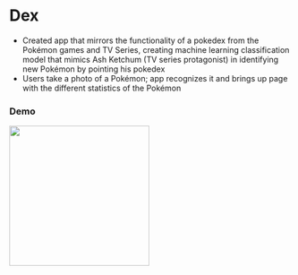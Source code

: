 # Dex

* Created app that mirrors the functionality of a pokedex from the Pokémon games and TV Series, creating machine learning classification model that mimics Ash Ketchum (TV series protagonist) in identifying new Pokémon by pointing his pokedex
* Users take a photo of a Pokémon; app recognizes it and brings up page with the different statistics of the Pokémon

### Demo
<img src = "demo.gif" width="250">
